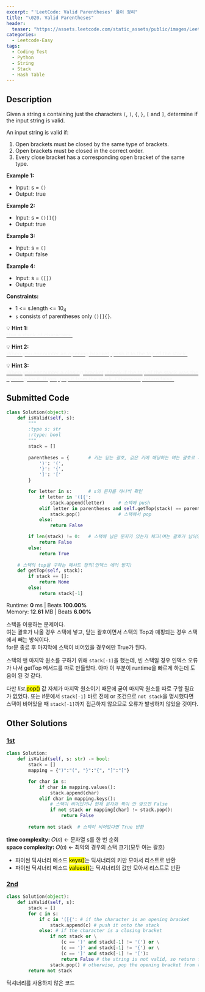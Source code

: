 ```yaml
---
excerpt: "'LeetCode: Valid Parentheses' 풀이 정리"
title: "\020. Valid Parentheses"
header:
  teaser: "https://assets.leetcode.com/static_assets/public/images/LeetCode_Sharing.png"
categories:
  - Leetcode-Easy
tags:
  - Coding Test
  - Python
  - String
  - Stack
  - Hash Table
---
```


## <i class="fa-solid fa-file-lines"></i> Description

Given a string s containing just the characters `(`, `)`, `{`, `}`, `[` and `]`, determine if the input string is valid.

An input string is valid if:

1. Open brackets must be closed by the same type of brackets.
2. Open brackets must be closed in the correct order.
3. Every close bracket has a corresponding open bracket of the same type.

**Example 1:**

- Input: s = `()`
- Output: true

**Example 2:**

- Input: s = `()[]{}`
- Output: true

**Example 3:**

- Input: s = `(]`
- Output: false

**Example 4:**

- Input: s = `([])`
- Output: true

**Constraints:**

- 1 <= s.length <= 10<sub>4</sub>
- `s` consists of parentheses only `()[]{}`.   

💡 **Hint 1:**   
<u><span style="color:#F5F5F5">Use a stack of characters.</span></u>

💡 **Hint 2:**   
<u><span style="color:#F5F5F5">When you encounter an opening bracket, push it to the top of the stack.</span></u>

💡 **Hint 3:**   
<u><span style="color:#F5F5F5">When you encounter a closing bracket, check if the top of the stack was the opening for it. If yes, pop it from the stack. Otherwise, return false.</span></u>

## <i class="fa-solid fa-cloud-arrow-up"></i> Submitted Code

```python
class Solution(object):
    def isValid(self, s):
        """
        :type s: str
        :rtype: bool
        """
        stack = []
        
        parentheses = {       # 키는 닫는 괄호, 값은 키에 해당하는 여는 괄호로 서로 매핑
            ')': '(',
            '}': '{',
            ']': '['
        }

        for letter in s:      # s의 문자를 하나씩 확인
            if letter in '([{':
                stack.append(letter)     # 스택에 push
            elif letter in parentheses and self.getTop(stack) == parentheses[letter]:
                stack.pop()              # 스택에서 pop
            else:
                return False

        if len(stack) != 0:   # 스택에 남은 문자가 있는지 체크(여는 괄호가 남아있는 경우 False)
            return False
        else:
            return True
    
    # 스택의 top을 구하는 메서드 정의(인덱스 에러 방지)
    def getTop(self, stack):
        if stack == []:
            return None
        else:
            return stack[-1]
```
<i class="fa-solid fa-clock"></i> Runtime: **0** ms \| Beats **100.00%**    
<i class="fa-solid fa-memory"></i> Memory: **12.61** MB \| Beats **6.00%**

스택을 이용하는 문제이다.    
여는 괄호가 나올 경우 스택에 넣고, 닫는 괄호이면서 스택의 Top과 매핑되는 경우 스택에서 빼는 방식이다.   
for문 종료 후 마지막에 스택이 비어있을 경우에만 True가 된다.    

스택의 맨 마지막 원소를 구하기 위해 `stack[-1]`을 했는데, 빈 스택일 경우 인덱스 오류가 나서 getTop 메서드를 따로 만들었다. 아마 이 부분이 runtime을 빠르게 하는데 도움이 된 것 같다.

다만 *list*.<mark>pop()</mark> 값 자체가 마지막 원소이기 때문에 굳이 마지막 원소를 따로 구할 필요가 없었다. 또는 if문에서 `stack[-1]` 바로 전에 or 조건으로 `not stack`을 명시했다면 스택이 비어있을 때 `stack[-1]`까지 접근하지 않으므로 오류가 발생하지 않았을 것이다.


## <i class="fa-solid fa-flask"></i> Other Solutions

### <a href="https://leetcode.com/problems/valid-parentheses/solutions/5139933/video-2-ways-to-solve-this-question-by-n-feft/" target="_blank">1st</a>

```python
class Solution:
    def isValid(self, s: str) -> bool:
        stack = []
        mapping = {")":"(", "}":"{", "]":"["}

        for char in s:
            if char in mapping.values():
                stack.append(char)
            elif char in mapping.keys():
                # 스택이 비어있거나 현재 문자와 짝이 안 맞으면 False
                if not stack or mapping[char] != stack.pop():   
                    return False
        
        return not stack  # 스택이 비어있다면 True 반환
```
<i class="fa-solid fa-clock"></i> **time complexity:** 𝑂(𝑛) ← 문자열 s를 한 번 순회    
<i class="fa-solid fa-memory"></i> **space complexity:** 𝑂(𝑛) ← 최악의 경우의 스택 크기(모두 여는 괄호)   

- 파이썬 딕셔너리 메소드 <mark>keys()</mark>는 딕셔너리의 키만 모아서 리스트로 반환
- 파이썬 딕셔너리 메소드 <mark>values()</mark>는 딕셔너리의 값만 모아서 리스트로 반환


### <a href="https://leetcode.com/problems/valid-parentheses/solutions/3399077/easy-solutions-in-java-python-and-c-look-zlwg/" target="_blank">2nd</a>

```python
class Solution(object):
    def isValid(self, s):
        stack = []
        for c in s:
            if c in '([{': # if the character is an opening bracket
                stack.append(c) # push it onto the stack
            else: # if the character is a closing bracket
                if not stack or \
                    (c == ')' and stack[-1] != '(') or \
                    (c == '}' and stack[-1] != '{') or \
                    (c == ']' and stack[-1] != '['):
                    return False # the string is not valid, so return false
                stack.pop() # otherwise, pop the opening bracket from the stack
        return not stack
```
딕셔너리를 사용하지 않은 코드